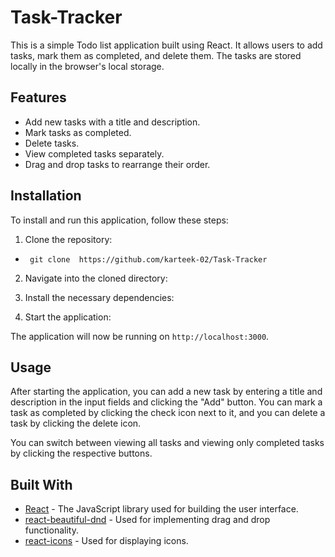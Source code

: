 # Task-Tracker

This is a simple Todo list application built using React. It allows users to add tasks, mark them as completed, and delete them. The tasks are stored locally in the browser's local storage.

## Features

- Add new tasks with a title and description.
- Mark tasks as completed.
- Delete tasks.
- View completed tasks separately.
- Drag and drop tasks to rearrange their order.

## Installation

To install and run this application, follow these steps:

1. Clone the repository:

- ` git clone  https://github.com/karteek-02/Task-Tracker`

2. Navigate into the cloned directory:

3. Install the necessary dependencies:

4. Start the application:


The application will now be running on `http://localhost:3000`.

## Usage

After starting the application, you can add a new task by entering a title and description in the input fields and clicking the "Add" button. You can mark a task as completed by clicking the check icon next to it, and you can delete a task by clicking the delete icon.

You can switch between viewing all tasks and viewing only completed tasks by clicking the respective buttons.

## Built With

- [React](https://reactjs.org/) - The JavaScript library used for building the user interface.
- [react-beautiful-dnd](https://github.com/atlassian/react-beautiful-dnd) - Used for implementing drag and drop functionality.
- [react-icons](https://react-icons.github.io/react-icons/) - Used for displaying icons.

